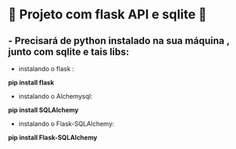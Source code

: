 <h1> 🐍 Projeto com flask API e sqlite 🐍 </h1>

<h2> -  Precisará de python instalado na sua máquina , junto com sqlite e tais libs: </h2>

- instalando o flask : 

<b> pip install flask </b>

- instalando o Alchemysql: 

<b> pip install SQLAlchemy </b>

- instalando o Flask-SQLAlchemy: 

<b> pip install Flask-SQLAlchemy </b>
